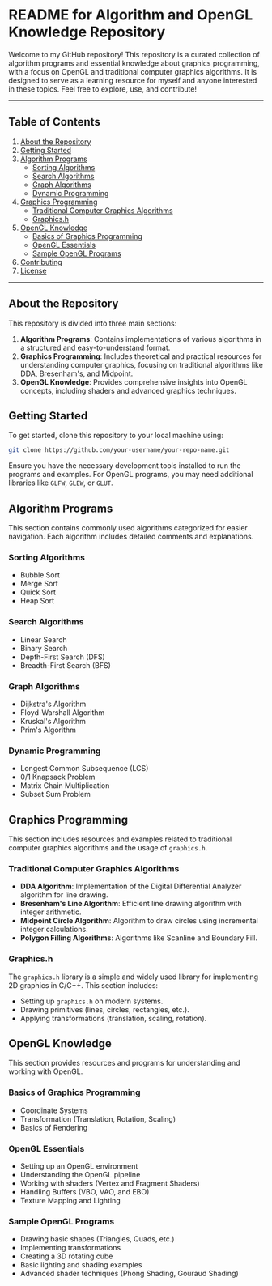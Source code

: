 # README for Algorithm and OpenGL Knowledge Repository

Welcome to my GitHub repository! This repository is a curated collection of algorithm programs and essential knowledge about graphics programming, with a focus on OpenGL and traditional computer graphics algorithms. It is designed to serve as a learning resource for myself and anyone interested in these topics. Feel free to explore, use, and contribute!

---

## Table of Contents
1. [About the Repository](#about-the-repository)
2. [Getting Started](#getting-started)
3. [Algorithm Programs](#algorithm-programs)
   - [Sorting Algorithms](#sorting-algorithms)
   - [Search Algorithms](#search-algorithms)
   - [Graph Algorithms](#graph-algorithms)
   - [Dynamic Programming](#dynamic-programming)
4. [Graphics Programming](#graphics-programming)
   - [Traditional Computer Graphics Algorithms](#traditional-computer-graphics-algorithms)
   - [Graphics.h](#graphics-h)
5. [OpenGL Knowledge](#opengl-knowledge)
   - [Basics of Graphics Programming](#basics-of-graphics-programming)
   - [OpenGL Essentials](#opengl-essentials)
   - [Sample OpenGL Programs](#sample-opengl-programs)
6. [Contributing](#contributing)
7. [License](#license)

---

## About the Repository
This repository is divided into three main sections:
1. **Algorithm Programs**: Contains implementations of various algorithms in a structured and easy-to-understand format.
2. **Graphics Programming**: Includes theoretical and practical resources for understanding computer graphics, focusing on traditional algorithms like DDA, Bresenham's, and Midpoint.
3. **OpenGL Knowledge**: Provides comprehensive insights into OpenGL concepts, including shaders and advanced graphics techniques.

## Getting Started
To get started, clone this repository to your local machine using:
```bash
git clone https://github.com/your-username/your-repo-name.git
```
Ensure you have the necessary development tools installed to run the programs and examples. For OpenGL programs, you may need additional libraries like `GLFW`, `GLEW`, or `GLUT`.

## Algorithm Programs
This section contains commonly used algorithms categorized for easier navigation. Each algorithm includes detailed comments and explanations.

### Sorting Algorithms
- Bubble Sort
- Merge Sort
- Quick Sort
- Heap Sort

### Search Algorithms
- Linear Search
- Binary Search
- Depth-First Search (DFS)
- Breadth-First Search (BFS)

### Graph Algorithms
- Dijkstra's Algorithm
- Floyd-Warshall Algorithm
- Kruskal's Algorithm
- Prim's Algorithm

### Dynamic Programming
- Longest Common Subsequence (LCS)
- 0/1 Knapsack Problem
- Matrix Chain Multiplication
- Subset Sum Problem

## Graphics Programming
This section includes resources and examples related to traditional computer graphics algorithms and the usage of `graphics.h`.

### Traditional Computer Graphics Algorithms
- **DDA Algorithm**: Implementation of the Digital Differential Analyzer algorithm for line drawing.
- **Bresenham's Line Algorithm**: Efficient line drawing algorithm with integer arithmetic.
- **Midpoint Circle Algorithm**: Algorithm to draw circles using incremental integer calculations.
- **Polygon Filling Algorithms**: Algorithms like Scanline and Boundary Fill.

### Graphics.h
The `graphics.h` library is a simple and widely used library for implementing 2D graphics in C/C++. This section includes:
- Setting up `graphics.h` on modern systems.
- Drawing primitives (lines, circles, rectangles, etc.).
- Applying transformations (translation, scaling, rotation).

## OpenGL Knowledge
This section provides resources and programs for understanding and working with OpenGL.

### Basics of Graphics Programming
- Coordinate Systems
- Transformation (Translation, Rotation, Scaling)
- Basics of Rendering

### OpenGL Essentials
- Setting up an OpenGL environment
- Understanding the OpenGL pipeline
- Working with shaders (Vertex and Fragment Shaders)
- Handling Buffers (VBO, VAO, and EBO)
- Texture Mapping and Lighting

### Sample OpenGL Programs
- Drawing basic shapes (Triangles, Quads, etc.)
- Implementing transformations
- Creating a 3D rotating cube
- Basic lighting and shading examples
- Advanced shader techniques (Phong Shading, Gouraud Shading)


